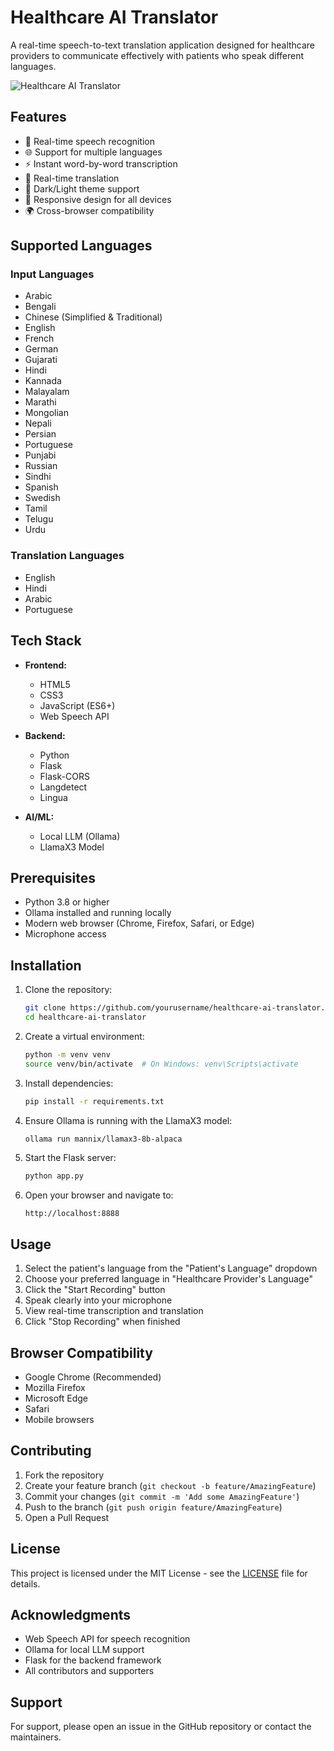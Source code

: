 # Healthcare AI Translator

A real-time speech-to-text translation application designed for healthcare providers to communicate effectively with patients who speak different languages.

![Healthcare AI Translator](https://i.imgur.com/your-screenshot.jpg)

## Features

- 🎤 Real-time speech recognition
- 🌐 Support for multiple languages
- ⚡ Instant word-by-word transcription
- 🔄 Real-time translation
- 🌙 Dark/Light theme support
- 📱 Responsive design for all devices
- 🌍 Cross-browser compatibility

## Supported Languages

### Input Languages
- Arabic
- Bengali
- Chinese (Simplified & Traditional)
- English
- French
- German
- Gujarati
- Hindi
- Kannada
- Malayalam
- Marathi
- Mongolian
- Nepali
- Persian
- Portuguese
- Punjabi
- Russian
- Sindhi
- Spanish
- Swedish
- Tamil
- Telugu
- Urdu

### Translation Languages
- English
- Hindi
- Arabic
- Portuguese

## Tech Stack

- **Frontend:**
  - HTML5
  - CSS3
  - JavaScript (ES6+)
  - Web Speech API

- **Backend:**
  - Python
  - Flask
  - Flask-CORS
  - Langdetect
  - Lingua

- **AI/ML:**
  - Local LLM (Ollama)
  - LlamaX3 Model

## Prerequisites

- Python 3.8 or higher
- Ollama installed and running locally
- Modern web browser (Chrome, Firefox, Safari, or Edge)
- Microphone access

## Installation

1. Clone the repository:
   ```bash
   git clone https://github.com/yourusername/healthcare-ai-translator.git
   cd healthcare-ai-translator
   ```

2. Create a virtual environment:
   ```bash
   python -m venv venv
   source venv/bin/activate  # On Windows: venv\Scripts\activate
   ```

3. Install dependencies:
   ```bash
   pip install -r requirements.txt
   ```

4. Ensure Ollama is running with the LlamaX3 model:
   ```bash
   ollama run mannix/llamax3-8b-alpaca
   ```

5. Start the Flask server:
   ```bash
   python app.py
   ```

6. Open your browser and navigate to:
   ```
   http://localhost:8888
   ```

## Usage

1. Select the patient's language from the "Patient's Language" dropdown
2. Choose your preferred language in "Healthcare Provider's Language"
3. Click the "Start Recording" button
4. Speak clearly into your microphone
5. View real-time transcription and translation
6. Click "Stop Recording" when finished

## Browser Compatibility

- Google Chrome (Recommended)
- Mozilla Firefox
- Microsoft Edge
- Safari
- Mobile browsers

## Contributing

1. Fork the repository
2. Create your feature branch (`git checkout -b feature/AmazingFeature`)
3. Commit your changes (`git commit -m 'Add some AmazingFeature'`)
4. Push to the branch (`git push origin feature/AmazingFeature`)
5. Open a Pull Request

## License

This project is licensed under the MIT License - see the [LICENSE](LICENSE) file for details.

## Acknowledgments

- Web Speech API for speech recognition
- Ollama for local LLM support
- Flask for the backend framework
- All contributors and supporters

## Support

For support, please open an issue in the GitHub repository or contact the maintainers.